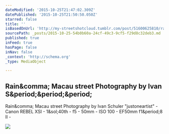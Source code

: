 ```yaml
---
dateModified: '2015-10-25T21:47:02.309Z'
datePublished: '2015-10-25T21:50:50.050Z'
starred: false
title: ''
isBasedOnUrl: 'http://my-streetshotcloud.tumblr.com/post/51600625810/rain-macau-street-photography-by-ivan-schuler'
sourcePath: _posts/2015-10-25-54b0b60a-24cf-49c3-9cf5-f29d8c32deb3.md
published: true
inFeed: true
hasPage: false
inNav: false
_context: 'http://schema.org'
_type: MediaObject

---
```

<article style=""><h1>Rain&amp;comma; Macau street Photography by Ivan S&amp;period;&amp;period;&amp;period;</h1><p>Rain&amp;comma; Macau street Photography by Ivan Schuler "justoneartist" - Canon REBEL XSI - 1&amp;sol;40th - f5 - 50mm - ISO 100 - EF50mm f1&amp;period;8 II -</p><img src="http://36.media.tumblr.com/198a3a184d506122b2c3c77a7142fa6e/tumblr_mnja8zqazx1rzlmeco1_500.jpg" /></article>